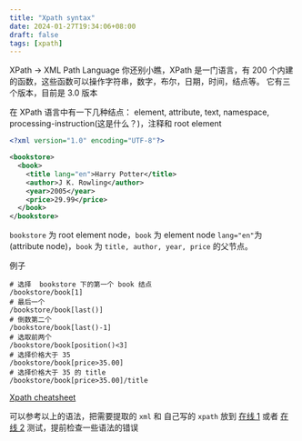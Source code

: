 ```yaml
---
title: "Xpath syntax"
date: 2024-01-27T19:34:06+08:00
draft: false
tags: [xpath]
---
```


XPath -> XML Path Language
你还别小瞧，XPath 是一门语言，有 200 个内建的函数，这些函数可以操作字符串，数字，布尔，日期，时间，结点等。 它有三个版本，目前是 3.0 版本

在 XPath 语言中有一下几种结点：
element, attribute, text, namespace, processing-instruction(这是什么？)，注释和 root element

```xml
<?xml version="1.0" encoding="UTF-8"?>

<bookstore>
  <book>
    <title lang="en">Harry Potter</title>
    <author>J K. Rowling</author>
    <year>2005</year>
    <price>29.99</price>
  </book>
</bookstore>
```

`bookstore` 为 root element node，`book` 为 element node
`lang="en"`为 (attribute node)，`book` 为 `title, author, year, price` 的父节点。

例子

```
# 选择  bookstore 下的第一个 book 结点
/bookstore/book[1]
# 最后一个
/bookstore/book[last()]
# 倒数第二个
/bookstore/book[last()-1]
# 选取前两个
/bookstore/book[position()<3]
# 选择价格大于 35
/bookstore/book[price>35.00]
# 选择价格大于 35 的 title
/bookstore/book[price>35.00]/title
```

[Xpath cheatsheet](https://devhints.io/xpath)

可以参考以上的语法，把需要提取的 `xml` 和 自己写的 `xpath` 放到 [在线 1](http://xpather.com/) 或者 [在线 2](http://xpather.com/) 测试，提前检查一些语法的错误
